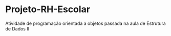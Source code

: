 # Projeto-RH-Escolar
Atividade de programação orientada a objetos passada na aula de Estrutura de Dados II
